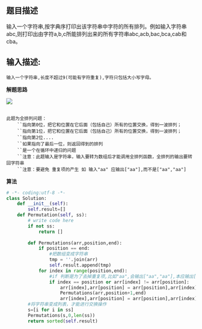 ##  题目描述

输入一个字符串,按字典序打印出该字符串中字符的所有排列。例如输入字符串abc,则打印出由字符a,b,c所能排列出来的所有字符串abc,acb,bac,bca,cab和cba。

## 输入描述:

```
输入一个字符串,长度不超过9(可能有字符重复),字符只包括大小写字母。
```



**解题思路**     

![](https://uploadfiles.nowcoder.com/images/20170705/7578108_1499250116235_8F032F665EBB2978C26C4051D5B89E90)

```

此题为全排列问题：
    ``指向第0位，把它和位置在它后面（包括自己）所有的位置交换，得到一波排列；
    ``指向第1位，把它和位置在它后面（包括自己）所有的位置交换，得到一波排列；
    ``指向第2位....
    ``如果指向了最后一位，则返回得到的排列
    ``是一个在循环中递归的问题
    ``注意：此题输入是字符串，输入要转为数组后才能调用全排列函数，全排列的输出要转回字符串
    ``注意：要避免 重复项的产生 如 输入"aa" 应输出["aa"],而不是["aa","aa"]
```

  

**算法**

```python
# -*- coding:utf-8 -*-
class Solution:
    def __init__(self):
        self.result=[]
    def Permutation(self, ss):
        # write code here
        if not ss:
            return []
       
        def Permutations(arr,position,end):
            if position == end:
                #把数组变成字符串
                tmp = ''.join(arr)
                self.result.append(tmp)
            for index in range(position,end):
                #if 判断是为了去掉重复项,比如"aa",会输出["aa","aa"],本应输出["aa"]
                if index == position or arr[index] != arr[position]:
                    arr[index],arr[position] = arr[position],arr[index] #调位
                    Permutations(arr,position+1,end)
                    arr[index],arr[position] = arr[position],arr[index] #复位，用以恢复之前字符串顺序，达到第一位依次跟其他位交换的目的
        #将字符串变成列表，才能进行交换操作
        s=[i for i in ss]
        Permutations(s,0,len(ss))
        return sorted(self.result)
    
    
```

